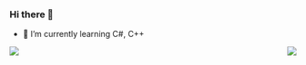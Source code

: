 ### Hi there 👋

- 🌱 I’m currently learning C#, C++

<!--
**Nihileon/Nihileon** is a ✨ _special_ ✨ repository because its `README.md` (this file) appears on your GitHub profile.

Here are some ideas to get you started:

- 🔭 I’m currently working on ...
- 🌱 I’m currently learning ...
- 👯 I’m looking to collaborate on ...
- 🤔 I’m looking for help with ...
- 💬 Ask me about ...
- 📫 How to reach me: ...
- 😄 Pronouns: ...
- ⚡ Fun fact: ...
-->

<img align="right" src="https://github-readme-stats.vercel.app/api?username=nihileon&show_icons=true&icon_color=0366d6&bg_color=ffffff&hide_title=true&hide_border=true&count_private=true" />
<img align="middle" src="https://github-readme-stats.vercel.app/api/top-langs/?username=nihileon&count_private=true&hide_border=true" />

